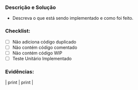 ### Descrição e Solução
- Descreva o que está sendo implementado e como foi feito.
 
### Checklist:
- [ ] Não adiciona código duplicado
- [ ] Não contém código comentado
- [ ] Não contém código WIP
- [ ] Teste Unitário Implementado
 
### Evidências:
| print  | print |

